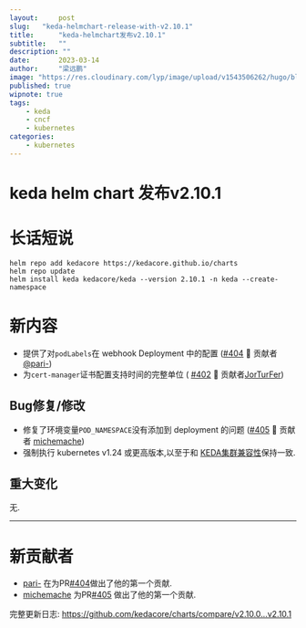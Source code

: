 ```yaml
---
layout:     post 
slug:   "keda-helmchart-release-with-v2.10.1"
title:      "keda-helmchart发布v2.10.1"
subtitle:   ""
description: ""  
date:       2023-03-14
author:     "梁远鹏"
image: "https://res.cloudinary.com/lyp/image/upload/v1543506262/hugo/blog.github.io/apache-rocketMQ-introduction/7046d2bf0d97278682129887309cc1a6.jpg"
published: true
wipnote: true
tags: 
    - keda
    - cncf
    - kubernetes
categories: 
    - kubernetes
---
```


# keda helm chart 发布v2.10.1


# 长话短说
```shell
helm repo add kedacore https://kedacore.github.io/charts
helm repo update
helm install keda kedacore/keda --version 2.10.1 -n keda --create-namespace
```

# 新内容

- 提供了对`podLabels`在 webhook Deployment 中的配置 ([#404](https://github.com/kedacore/charts/pull/404/files) 🎉 贡献者 [@pari-](https://github.com/pari-))
- 为`cert-manager`证书配置支持时间的完整单位 ( [#402](https://github.com/kedacore/charts/pull/402) 🎉 贡献者[JorTurFer](https://github.com/JorTurFer))  

## Bug修复/修改  

- 修复了环境变量`POD_NAMESPACE`没有添加到 deployment 的问题 ([#405](https://github.com/kedacore/charts/pull/405) 🎉 贡献者 [michemache](https://github.com/michemache))
- 强制执行  kubernetes v1.24 或更高版本,以至于和 [KEDA集群兼容性](https://keda.sh/docs/2.10/operate/cluster/#kubernetes-compatibility)保持一致.  

## 重大变化  

无.

---
# 新贡献者  

- [pari-](https://github.com/pari-) 在为PR[#404](https://github.com/kedacore/charts/pull/404)做出了他的第一个贡献.
- [michemache](https://github.com/michemache) 为PR[#405](https://github.com/kedacore/charts/pull/405) 做出了他的第一个贡献.

完整更新日志: https://github.com/kedacore/charts/compare/v2.10.0...v2.10.1